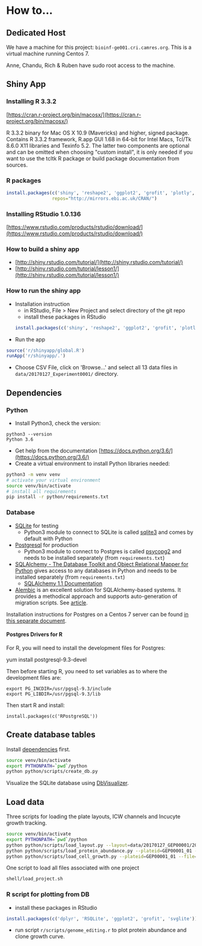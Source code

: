 # How to...

## Dedicated Host

We have a machine for this project: `bioinf-ge001.cri.camres.org`. This is a virtual machine running Centos 7.

Anne, Chandu, Rich & Ruben have sudo root access to the machine.


## Shiny App

### Installing R 3.3.2
[https://cran.r-project.org/bin/macosx/](https://cran.r-project.org/bin/macosx/)

R 3.3.2 binary for Mac OS X 10.9 (Mavericks) and higher, signed package. Contains R 3.3.2 framework, R.app GUI 1.68 in 64-bit for Intel Macs, Tcl/Tk 8.6.0 X11 libraries and Texinfo 5.2. The latter two components are optional and can be omitted when choosing "custom install", it is only needed if you want to use the tcltk R package or build package documentation from sources.

### R packages
```R
install.packages(c('shiny', 'reshape2', 'ggplot2', 'grofit', 'plotly', 'svglite', 'dplyr', 'RColorBrewer'),
                 repos="http://mirrors.ebi.ac.uk/CRAN/")
```

### Installing RStudio 1.0.136
[https://www.rstudio.com/products/rstudio/download/](https://www.rstudio.com/products/rstudio/download/)

### How to build a shiny app
- [http://shiny.rstudio.com/tutorial/](http://shiny.rstudio.com/tutorial/)
- [http://shiny.rstudio.com/tutorial/lesson1/](http://shiny.rstudio.com/tutorial/lesson1/)

### How to run the shiny app
- Installation instruction
  - in RStudio, File > New Project and select directory of the git repo
  - install these packages in RStudio
  ```R
  install.packages(c('shiny', 'reshape2', 'ggplot2', 'grofit', 'plotly'))
  ```
- Run the app
```R
source('r/shinyapp/global.R')
runApp('r/shinyapp/.')
```
- Choose CSV File, click on 'Browse...' and select all 13 data files in `data/20170127_Experiment0001/` directory.

## Dependencies

### Python
- Install Python3, check the version:
```
python3 --version
Python 3.6
```
- Get help from the documentation [https://docs.python.org/3.6/](https://docs.python.org/3.6/)
- Create a virtual environment to install Python libraries needed:
```bash
python3 -m venv venv
# activate your virtual environment
source venv/bin/activate
# install all requirements
pip install -r python/requirements.txt
```

### Database

- [SQLite](https://sqlite.org/) for testing
  - Python3 module to connect to SQLite is called [sqlite3](https://docs.python.org/3.6/library/sqlite3.html#module-sqlite3) and comes by default with Python
- [Postgresql](https://www.postgresql.org/) for production
  - Python3 module to connect to Postgres is called [psycopg2](http://initd.org/psycopg/) and needs to be installed separately (from `requirements.txt`)
- [SQLAlchemy - The Database Toolkit and Object Relational Mapper for Python](http://www.sqlalchemy.org/) gives access to any databases in Python and needs to be installed separately (from `requirements.txt`)
  - [SQLAlchemy 1.1 Documentation](http://docs.sqlalchemy.org/en/rel_1_1/)
- [Alembic](https://bitbucket.org/zzzeek/alembic) is an excellent solution for SQLAlchemy-based systems. It provides a methodical approach and supports auto-generation of migration scripts. See [article](https://www.compose.com/articles/schema-migrations-with-alembic-python-and-postgresql/).

Installation instructions for Postgres on a Centos 7 server can be found [in this separate document](postgres.md).


#### Postgres Drivers for R

For R, you will need to install the development files for Postgres:

  yum install postgresql-9.3-devel

Then before starting R, you need to set variables as to where the development files are:

```
export PG_INCDIR=/usr/pgsql-9.3/include
export PG_LIBDIR=/usr/pgsql-9.3/lib
```

Then start R and install:

```
install.packages(c('RPostgreSQL'))
```

## Create database tables

Install [dependencies](#dependencies) first.


```bash
source venv/bin/activate
export PYTHONPATH=`pwd`/python
python python/scripts/create_db.py
```

Visualize the SQLite database using [DbVisualizer](http://www.dbvis.com/).

## Load data

Three scripts for loading the plate layouts, ICW channels and Incucyte growth tracking.

```bash
source venv/bin/activate
export PYTHONPATH=`pwd`/python
python python/scripts/load_layout.py --layout=data/20170127_GEP00001/20170118_GEP00001.xlsx
python python/scripts/load_protein_abundance.py --plateid=GEP00001_01 --file=data/20170127_GEP00001/GEP00001_01_ICW.csv
python python/scripts/load_cell_growth.py --plateid=GEP00001_01 --file=data/20170127_GEP00001/GEP00001_01_incu.txt
```

One script to load all files associated with one project

```bash
shell/load_project.sh
```

### R script for plotting from DB
- install these packages in RStudio
```R
install.packages(c('dplyr', 'RSQLite', 'ggplot2', 'grofit', 'svglite'))
```
- run script `r/scripts/genome_editing.r` to plot protein abundance and clone growth curve.
